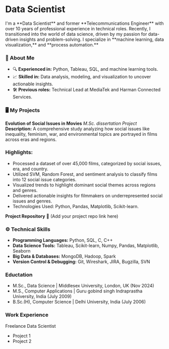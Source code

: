 # Data Scientist
<p>I'm a **Data Scientist** and former **Telecommunications Engineer** with over 10 years of professional experience in technical roles. Recently, I transitioned into the world of data science, driven by my passion for data-driven insights and problem-solving. I specialize in **machine learning, data visualization,** and **process automation.**</p>

### 🚀 About Me
* 🔍 **Experienced in:** Python, Tableau, SQL, and machine learning tools.
* 📈 **Skilled in:** Data analysis, modeling, and visualization to uncover actionable insights.
* 🛠️ **Previous roles:** Technical Lead at MediaTek and Harman Connected Services.

### 🖥️ My Projects
**Evolution of Social Issues in Movies**
*M.Sc. dissertation Project*
**Description:**
A comprehensive study analyzing how social issues like inequality, feminism, war, and environmental topics are portrayed in films across eras and regions.

### Highlights:

- Processed a dataset of over 45,000 films, categorized by social issues, era, and country.
- Utilized SVM, Random Forest, and sentiment analysis to classify films into 12 social issue categories.
- Visualized trends to highlight dominant social themes across regions and genres.
- Delivered actionable insights for filmmakers on underrepresented social issues and genres.
- Technologies Used: Python, Pandas, Matplotlib, Scikit-learn.

**Project Repository** 🔗 (Add your project repo link here)

### ⚙️ Technical Skills
- **Programming Languages:** Python, SQL, C, C++
- **Data Science Tools:** Tableau, Scikit-learn, Numpy, Pandas, Matplotlib, Seaborn
- **Big Data & Databases:** MongoDB, Hadoop, Spark
- **Version Control & Debugging:** Git, Wireshark, JIRA, Bugzilla, SVN

### Eductation
- M.Sc., Data Science | Middlesex University, London, UK (Nov 2024)
- M.S., Computer Applications | Guru gobind singh Indraprastha University, India (July 2009)
- B.Sc.(H), Computer Science | Delhi University, India (July 2006)

### Work Experience
Freelance Data Scientist
- Project 1
- Project 2
